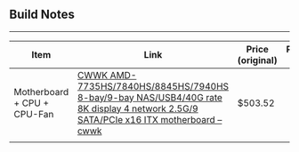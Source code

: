 
## Build Notes
---

| Item                        | Link                                                                                                                                                                                                                                                                                                                 | Price (original) | Price (€) |
| --------------------------- | -------------------------------------------------------------------------------------------------------------------------------------------------------------------------------------------------------------------------------------------------------------------------------------------------------------------- | ---------------- | --------- |
| Motherboard + CPU + CPU-Fan | [CWWK AMD-7735HS/7840HS/8845HS/7940HS 8-bay/9-bay NAS/USB4/40G rate 8K display 4 network 2.5G/9 SATA/PCIe x16 ITX motherboard – cwwk](https://cwwk.net/products/cwwk-amd-7735hs-7840hs-8845hs-7940hs-8-bay-9-bay-nas-usb4-40g-rate-8k-display-4-network-2-5g-9-sata-pcie-x16-itx-motherboard?variant=45440197918952) | $503.52          |           |
|                             |                                                                                                                                                                                                                                                                                                                      |                  |           |
